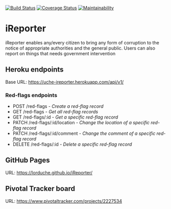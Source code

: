 [![Build Status](https://travis-ci.com/LordUche/iReporter.svg?branch=develop)](https://travis-ci.com/LordUche/iReporter)
[![Coverage Status](https://coveralls.io/repos/github/LordUche/iReporter/badge.svg?branch=develop)](https://coveralls.io/github/LordUche/iReporter?branch=develop)
[![Maintainability](https://api.codeclimate.com/v1/badges/a476548a1612cc730256/maintainability)](https://codeclimate.com/github/LordUche/iReporter/maintainability)

# iReporter
iReporter enables any/every citizen to bring any form of corruption to the notice of appropriate authorities and the general public. Users can also report on things that needs government intervention

## Heroku endpoints
Base URL: https://uche-ireporter.herokuapp.com/api/v1/

### Red-flags endpoints
* POST /red-flags               -    _Create a red-flag record_
* GET /red-flags                -    _Get all red-flag records_
* GET /red-flags/:id            -    _Get a specific red-flag record_
* PATCH /red-flags/:id/location -    _Change the location of a specific red-flag record_
* PATCH /red-flags/:id/comment  -    _Change the comment of a specific red-flag record_
* DELETE /red-flags/:id         -    _Delete a specific red-flag record_

## GitHub Pages
URL: https://lorduche.github.io/iReporter/

## Pivotal Tracker board
URL:  https://www.pivotaltracker.com/projects/2227534
